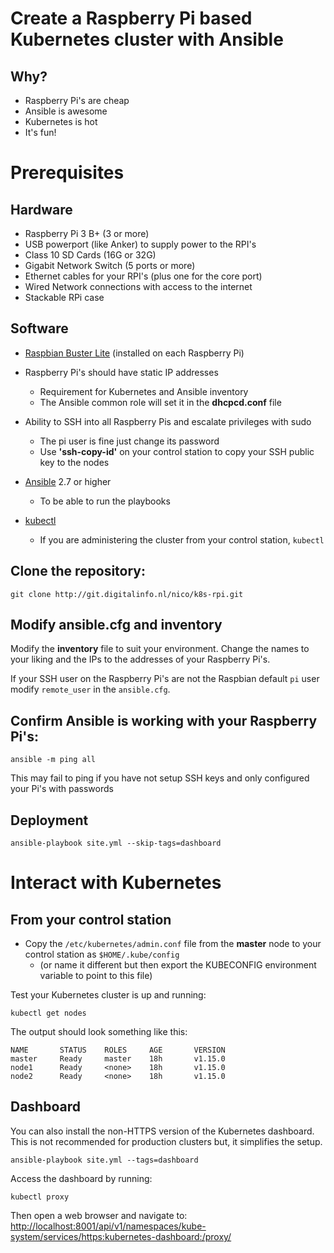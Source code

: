 # Create a Raspberry Pi based Kubernetes cluster with Ansible

## Why?

* Raspberry Pi's are cheap
* Ansible is awesome
* Kubernetes is hot
* It's fun!

# Prerequisites

## Hardware

* Raspberry Pi 3 B+ (3 or more)
* USB powerport (like Anker) to supply power to the RPI's
* Class 10 SD Cards (16G or 32G)
* Gigabit Network Switch (5 ports or more)
* Ethernet cables for your RPI's (plus one for the core port)
* Wired Network connections with access to the internet
* Stackable RPi case

## Software

* [Raspbian Buster Lite](https://www.raspberrypi.org/downloads/raspbian/) (installed on each Raspberry Pi)

* Raspberry Pi's should have static IP addresses
    * Requirement for Kubernetes and Ansible inventory
    * The Ansible common role will set it in the **dhcpcd.conf** file
* Ability to SSH into all Raspberry Pis and escalate privileges with sudo
    * The pi user is fine just change its password
    * Use __'ssh-copy-id'__ on your control station to copy your SSH public key to the nodes
* [Ansible](http://docs.ansible.com/ansible/latest/intro_installation.html) 2.7 or higher
    * To be able to run the playbooks
* [kubectl](https://kubernetes.io/docs/tasks/tools/install-kubectl/) 
    * If you are administering the cluster from your control station, `kubectl` 

## Clone the repository:

```
git clone http://git.digitalinfo.nl/nico/k8s-rpi.git
```

## Modify ansible.cfg and inventory

Modify the **inventory** file to suit your environment. Change the names to your liking and the IPs to the addresses of your Raspberry Pi's.

If your SSH user on the Raspberry Pi's are not the Raspbian default `pi` user modify `remote_user` in the `ansible.cfg`.

## Confirm Ansible is working with your Raspberry Pi's:

```
ansible -m ping all
```
This may fail to ping if you have not setup SSH keys and only configured your Pi's with passwords
## Deployment

```
ansible-playbook site.yml --skip-tags=dashboard
```

# Interact with Kubernetes

## From your control station

* Copy the `/etc/kubernetes/admin.conf` file from the __master__ node to your control station as `$HOME/.kube/config`
    * (or name it different but then export the KUBECONFIG environment variable to point to this file)

Test your Kubernetes cluster is up and running:

```
kubectl get nodes
```

The output should look something like this:

```
NAME       STATUS    ROLES     AGE       VERSION
master     Ready     master    18h       v1.15.0
node1      Ready     <none>    18h       v1.15.0
node2      Ready     <none>    18h       v1.15.0
```

## Dashboard

You can also install the non-HTTPS version of the Kubernetes dashboard. This is not recommended for production clusters but, it simplifies the setup. 

```
ansible-playbook site.yml --tags=dashboard
```

Access the dashboard by running:

```
kubectl proxy
```

Then open a web browser and navigate to:
[http://localhost:8001/api/v1/namespaces/kube-system/services/https:kubernetes-dashboard:/proxy/](http://localhost:8001/api/v1/namespaces/kube-system/services/https:kubernetes-dashboard:/proxy/)

